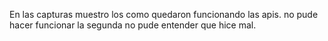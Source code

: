En las capturas muestro los como quedaron funcionando las apis. no pude hacer funcionar la segunda no pude entender que hice mal.

